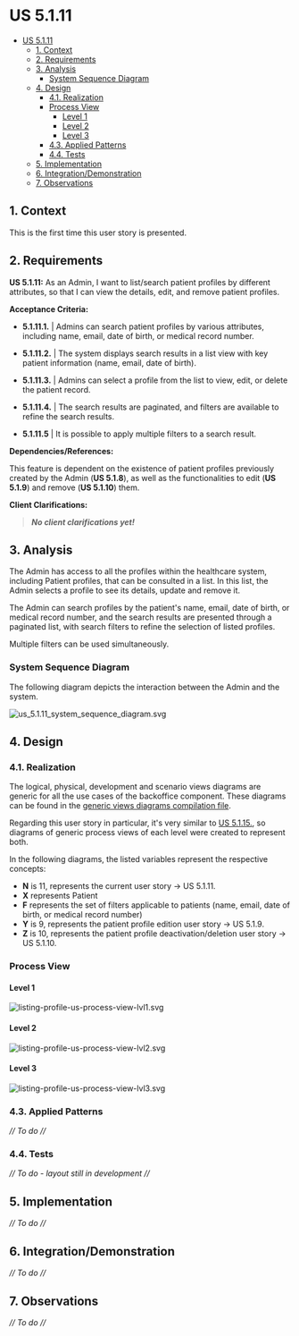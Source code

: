 # US 5.1.11

<!-- TOC -->
* [US 5.1.11](#us-5111)
  * [1. Context](#1-context)
  * [2. Requirements](#2-requirements)
  * [3. Analysis](#3-analysis)
    * [System Sequence Diagram](#system-sequence-diagram)
  * [4. Design](#4-design)
    * [4.1. Realization](#41-realization)
    * [Process View](#process-view)
      * [Level 1](#level-1)
      * [Level 2](#level-2)
      * [Level 3](#level-3)
    * [4.3. Applied Patterns](#43-applied-patterns)
    * [4.4. Tests](#44-tests)
  * [5. Implementation](#5-implementation)
  * [6. Integration/Demonstration](#6-integrationdemonstration)
  * [7. Observations](#7-observations)
<!-- TOC -->


## 1. Context

This is the first time this user story is presented.

## 2. Requirements

**US 5.1.11:** As an Admin, I want to list/search patient profiles by different attributes, so that I can view the details, edit, and remove patient profiles.

**Acceptance Criteria:**

- **5.1.11.1.** | Admins can search patient profiles by various attributes, including name, email, date of birth, or medical record number.

- **5.1.11.2.** | The system displays search results in a list view with key patient information (name, email, date of birth).

- **5.1.11.3.** | Admins can select a profile from the list to view, edit, or delete the patient record.

- **5.1.11.4.** | The search results are paginated, and filters are available to refine the search results.

- **5.1.11.5** | It is possible to apply multiple filters to a search result.

**Dependencies/References:**

This feature is dependent on the existence of patient profiles previously created by the Admin (**US 5.1.8**), as well as the functionalities
to edit (**US 5.1.9**) and remove (**US 5.1.10**) them.

**Client Clarifications:**

> _**No client clarifications yet!**_


## 3. Analysis

The Admin has access to all the profiles within the healthcare system, including Patient profiles, that can be consulted in
a list. In this list, the Admin selects a profile to see its details, update and remove it.

The Admin can search profiles by the patient's name, email, date of birth, or medical record number, and the search results
are presented through a paginated list, with search filters to refine the selection of listed profiles.

Multiple filters can be used simultaneously.

### System Sequence Diagram

The following diagram depicts the interaction between the Admin and the system.

![us_5.1.11_system_sequence_diagram.svg](diagrams/SSD/us_5.1.11_system_sequence_diagram.svg)

## 4. Design
### 4.1. Realization

The logical, physical, development and scenario views diagrams are generic for all the use cases of the backoffice component.
These diagrams can be found in the [generic views diagrams compilation file](../team-decisions/views/general-views.md).

Regarding this user story in particular, it's very similar to [US 5.1.15.](../us-5.1.15/readme.md), so diagrams of generic
process views of each level were created to represent both.

In the following diagrams, the listed variables represent the respective concepts:

* **N** is 11, represents the current user story -> US 5.1.11.
* **X** represents Patient
* **F** represents the set of filters applicable to patients (name, email, date of birth, or medical record number)
* **Y** is 9, represents the patient profile edition user story -> US 5.1.9.
* **Z** is 10, represents the patient profile deactivation/deletion user story -> US 5.1.10.

### Process View

#### Level 1

![listing-profile-us-process-view-lvl1.svg](../team-decisions/views/general-process-view-diagrams/listing-profiles/Level-1/listing-profile-us-process-view-lvl1.svg)

#### Level 2

![listing-profile-us-process-view-lvl2.svg](../team-decisions/views/general-process-view-diagrams/listing-profiles/Level-2/listing-profile-us-process-view-lvl2.svg)

#### Level 3

![listing-profile-us-process-view-lvl3.svg](../team-decisions/views/general-process-view-diagrams/listing-profiles/Level-3/listing-profile-us-process-view-lvl3.svg)

### 4.3. Applied Patterns

_// To do //_

### 4.4. Tests

_// To do - layout still in development //_

## 5. Implementation

_// To do //_

## 6. Integration/Demonstration

_// To do //_

## 7. Observations

_// To do //_